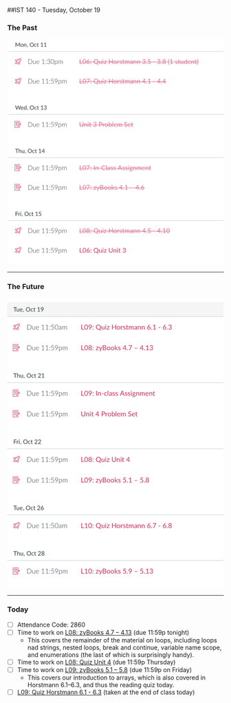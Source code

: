 ##IST 140 - Tuesday, October 19

### The Past

![The Past](2021-10-19-the-past.png)

<hr />

### The Future

![The Future](2021-10-19-the-future.png)

<hr />

### Today

* [ ] Attendance Code: 2860
* [ ] Time to work on [L08: zyBooks 4.7 – 4.13](https://psu.instructure.com/courses/2148132/assignments/13315949) (due 11:59p tonight)
	* This covers the remainder of the material on loops, including loops nad strings, nested loops, break and continue, variable name scope, and enumerations (the last of which is surprisingly handy).
* [ ] Time to work on [L08: Quiz Unit 4](https://psu.instructure.com/courses/2148132/assignments/13315926) (due 11:59p Thursday)
* [ ] Time to work on [L09: zyBooks 5.1 – 5.8](https://psu.instructure.com/courses/2148132/assignments/13315953) (due 11:59p on Friday)
	* This covers our introduction to arrays, which is also covered in Horstmann 6.1–6.3, and thus the reading quiz today.
* [ ] [L09: Quiz Horstmann 6.1 - 6.3](https://psu.instructure.com/courses/2148132/assignments/13315927) (taken at the end of class today)